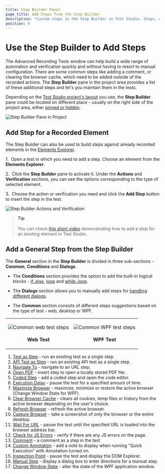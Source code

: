 ```yaml
---
title: Step Builder Panel
page_title: Add Steps from the Step Builder
description: "Custom steps in the Step Builder in Test Studio. Steps, which can be added only manually from the Step Builder. How to add a step for an already recorded element."
position: 0
---
```


# Use the Step Builder to Add Steps

The Advanced Recording Tools window can help build a wide range of automation and verification quickly and without having to resort to manual configuration. There are some common steps like adding a comment, or clearing the browser cache, which need to be added outside of the recorded actions. The __Step Builder__ pane in the project area provides a list of these additional steps and let's you maintain them in the tests.

Depending on the <a href="/automated-tests/customize-project/custom-layout" target="_blank">Test Studio project's layout</a> you use, the __Step Builder__ pane could be located on different place - usually on the right side of the project area, either <a href="/automated-tests/customize-project/custom-layout#hide-or-show-a-panel" target="_blank">pinned or hidden</a>.

![Step Builder Pane in Project][1]

## Add Step for a Recorded Element

The Step Builder can also be used to build steps against already recorded elements in the <a href="/features/elements-explorer/overview" target="_blank">Elements Explorer</a>.

1.&nbsp; Open a test in which you need to add a step. Choose an element from the __Elements Explorer__.

2.&nbsp; Click the **Step Builder** pane to activate it. Under the __Actions__ and __Verification__ sections, you can see the options corresponding to the type of selected element.

3.&nbsp; Choose the action or verification you need and click the **Add Step** button to insert the step in the test.

![Step Builder Actions and Verification][3]

> __Tip__
><br>
><br>
> You can check <a href="https://www.telerik.com/videos/teststudio/how-to-add-test-steps-from-the-test-builder" target="_blank">this short video</a> demonstrating how to add a step for an existing element in Test Studio.

## Add a General Step from the Step Builder

The __General__ section in the __Step Builder__ is divided in three sub-sections - __Common__, __Conditions__ and __Dialogs__.

- The __Conditions__ section provides the option to add the built-in logical blocks - <a href="/features/logical-steps/if-else" target="_blank">if..else</a>, <a href="/features/logical-steps/loop" target="_blank">loop</a> and <a href="/features/logical-steps/while-loop" target="_blank">while..loop</a>.

- The __Dialogs__ section allows you to manually add steps for <a href="/features/dialogs-and-popups/dialogs" target="_blank">handling different dialogs</a>.

- The __Common__ section consists of different steps suggestions based on the type of test - web, desktop or WPF.

<table id="no-table" style="border:none;">
	<tr style="text-align: center; background-color: transparent; border:none;">
		<td>
		
![Common web test steps][5] <br><br>**Web Test**</td>
<td>

![Common WPF test steps][7] <br><br>**WPF Test**</td>
</tr>
</table>

1. [Test as Step](/features/custom-steps/test-as-step) - run an existing test as a single step.
1. [API Test as Step](/features/execute-apitest/add-api-test-as-step) - run an existing API test as a single step.
1. [Navigate To](/features/custom-steps/navigate-to) - navigate to an URL step.
1. [Open PDF](/features/custom-steps/open-pdf) - insert step to open a locally stored PDF file .
1. [Coded Step](/features/custom-steps/script-step) - add a coded step and open the code editor.
1. [Execution Delay](/features/custom-steps/execution-delay) - pause the test for a specified amount of time.
1. [Maximize Browser](/features/custom-steps/maximize-browser) - maximize, minimize or restore the active browser (Change Window State for WPF).
1. [Clear Browser Cache](/features/custom-steps/clear-browser-cache) - clears all cookies, temp files or history from the active browser depending on the user's choice.
1. [Refresh Browser](/features/custom-steps/browser-refresh) - refresh the active browser.
1. [Capture Browser](/features/custom-steps/capture) - take a screenshot of only the browser or the entire desktop.
1. [Wait For URL](/features/custom-steps/wait-for-url) - pause the test until the specified URL is loaded into the browser address bar.
1. [Check for JS Errors](/features/custom-steps/check-js-errors) - verify if there are any JS errors on the page.
1. [Comment](/features/custom-steps/comment) - a comment as a step in the test
1. [Custom Annotation](/features/custom-steps/custom-annotation) - add a note to display when running "Quick Execution" with Annotation turned on.
1. [Inspection Point](/features/custom-steps/inspection-point) - pause the test and display the DOM Explorer.
1. [Manual Step](/features/custom-steps/manual-step) - display a dialog box to enter directions for a manual step.
1. [Change Window State](/features/custom-steps/change-window-state) - alter the state of the WPF application window.

[1]: /img/features/custom-steps/overview/use-the-step-builder-panel.png
[3]: /img/features/custom-steps/overview/add-step.png
[5]: /img/features/custom-steps/overview/web-gen-step.png
[7]: /img/features/custom-steps/overview/wpf-gen-step.png
